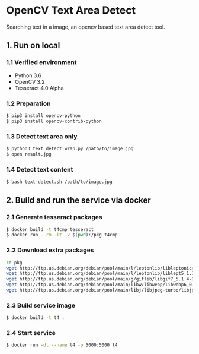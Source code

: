 # OpenCV Text Area Detect

Searching text in a image, an opencv based text area detect tool.

## 1. Run on local

### 1.1 Verified environment

- Python 3.6
- OpenCV 3.2
- Tesseract 4.0 Alpha

### 1.2 Preparation

```bash
$ pip3 install opencv-python
$ pip3 install opencv-contrib-python
```

### 1.3 Detect text area only

```bash
$ python3 text_detect_wrap.py /path/to/image.jpg
$ open result.jpg
```

### 1.4 Detect text content

```bash
$ bash text-detect.sh /path/to/image.jpg
```

## 2. Build and run the service via docker


### 2.1 Generate tesseract packages
```bash
$ docker build -t t4cmp tesseract
$ docker run --rm -it -v $(pwd):/pkg t4cmp
```

### 2.2 Download extra packages
```bash
cd pkg
wget http://ftp.us.debian.org/debian/pool/main/l/leptonlib/libleptonica-dev_1.74.1-1_amd64.deb
wget http://ftp.us.debian.org/debian/pool/main/l/leptonlib/liblept5_1.74.1-1_amd64.deb
wget http://ftp.us.debian.org/debian/pool/main/g/giflib/libgif7_5.1.4-0.4_amd64.deb
wget http://ftp.us.debian.org/debian/pool/main/libw/libwebp/libwebp6_0.5.2-1_amd64.deb
wget http://ftp.us.debian.org/debian/pool/main/libj/libjpeg-turbo/libjpeg62-turbo_1.5.1-2_amd64.deb
```

### 2.3 Build service image
```bash
$ docker build -t t4 .
```

### 2.4 Start service
```bash
$ docker run -dt --name t4 -p 5000:5000 t4
```
